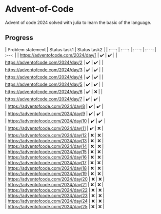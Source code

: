 # Advent-of-Code
Advent of code 2024 solved with julia to learn the basic of the language.

## Progress
| Problem statement | Status task1 | Status task2 | 
| :---: | :---: | :---: |  :---: |  :---: | 
| https://adventofcode.com/2024/day/1  | ✔️ | ✔️ | 
| https://adventofcode.com/2024/day/2  | ✔️ | ✔️ | 
| https://adventofcode.com/2024/day/3  | ✔️ | ✔️ | 
| https://adventofcode.com/2024/day/4  | ✔️ | ✔️ | 
| https://adventofcode.com/2024/day/5  | ✔️ | ✔️ | 
| https://adventofcode.com/2024/day/6  | ✔️ | ❌ | 
| https://adventofcode.com/2024/day/7  | ✔️ | ✔️ |  
| https://adventofcode.com/2024/day/8  | ✔️ | ✔️ |  
| https://adventofcode.com/2024/day/9  | ✔️ | ✔️ |  
| https://adventofcode.com/2024/day/10 | ✔️ | ✔️ |  
| https://adventofcode.com/2024/day/11 | ✔️ | ❌ |  
| https://adventofcode.com/2024/day/12 | ❌ | ❌ |  
| https://adventofcode.com/2024/day/13 | ❌ | ❌ |  
| https://adventofcode.com/2024/day/14 | ❌ | ❌ |  
| https://adventofcode.com/2024/day/15 | ❌ | ❌ |  
| https://adventofcode.com/2024/day/16 | ❌ | ❌ |  
| https://adventofcode.com/2024/day/17 | ❌ | ❌ |  
| https://adventofcode.com/2024/day/18 | ❌ | ❌ |  
| https://adventofcode.com/2024/day/19 | ❌ | ❌ |  
| https://adventofcode.com/2024/day/20 | ❌ | ❌ |  
| https://adventofcode.com/2024/day/21 | ❌ | ❌ |  
| https://adventofcode.com/2024/day/22 | ❌ | ❌ |  
| https://adventofcode.com/2024/day/23 | ❌ | ❌ |  
| https://adventofcode.com/2024/day/24 | ❌ | ❌ |   
| https://adventofcode.com/2024/day/25 | ❌ | ❌ |   
